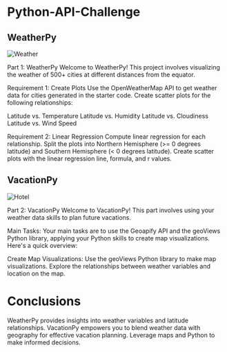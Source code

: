 # Python-API-Challenge

## WeatherPy 

![Weather](https://github.com/Sntsjrg/Python-API-Challenge/assets/143827707/a5222314-cf0f-4a4c-a31c-b0427ac661de)



Part 1: WeatherPy
Welcome to WeatherPy! This project involves visualizing the weather of 500+ cities at different distances from the equator.

Requirement 1: Create Plots
Use the OpenWeatherMap API to get weather data for cities generated in the starter code. Create scatter plots for the following relationships:

Latitude vs. Temperature
Latitude vs. Humidity
Latitude vs. Cloudiness
Latitude vs. Wind Speed

Requirement 2: Linear Regression
Compute linear regression for each relationship. Split the plots into Northern Hemisphere (>= 0 degrees latitude) and Southern Hemisphere (< 0 degrees latitude). Create scatter plots with the linear regression line, formula, and r values.


## VacationPy

![Hotel](https://github.com/Sntsjrg/Python-API-Challenge/assets/143827707/44157d7b-bea6-4272-acb7-631e4c873ed7)



Part 2: VacationPy
Welcome to VacationPy! This part involves using your weather data skills to plan future vacations.

Main Tasks:
Your main tasks are to use the Geoapify API and the geoViews Python library, applying your Python skills to create map visualizations. Here's a quick overview:

Create Map Visualizations:
Use the geoViews Python library to make map visualizations.
Explore the relationships between weather variables and location on the map.

# Conclusions
WeatherPy provides insights into weather variables and latitude relationships.
VacationPy empowers you to blend weather data with geography for effective vacation planning. Leverage maps and Python to make informed decisions. 
